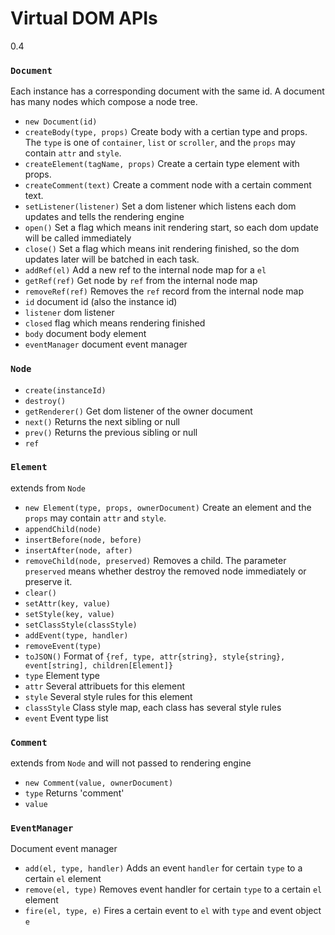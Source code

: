 # Virtual DOM APIs
<span class="weex-version">0.4</span>

### `Document`

Each instance has a corresponding document with the same id. A document has many nodes which compose a node tree.

* `new Document(id)`
* `createBody(type, props)` Create body with a certian type and props. The `type` is one of `container`, `list` or `scroller`, and the `props` may contain `attr` and `style`.
* `createElement(tagName, props)` Create a certain type element with props.
* `createComment(text)` Create a comment node with a certain comment text.
* `setListener(listener)` Set a dom listener which listens each dom updates and tells the rendering engine
* `open()` Set a flag which means init rendering start, so each dom update will be called immediately
* `close()` Set a flag which means init rendering finished, so the dom updates later will be batched in each task.
* `addRef(el)` Add a new ref to the internal node map for a `el`
* `getRef(ref)` Get node by `ref` from the internal node map
* `removeRef(ref)` Removes the `ref` record from the internal node map
* `id` document id (also the instance id)
* `listener` dom listener
* `closed` flag which means rendering finished
* `body` document body element
* `eventManager` document event manager

### `Node`

* `create(instanceId)`
* `destroy()`
* `getRenderer()` Get dom listener of the owner document
* `next()` Returns the next sibling or null
* `prev()` Returns the previous sibling or null
* `ref`

### `Element`

extends from `Node`

* `new Element(type, props, ownerDocument)` Create an element and the `props` may contain `attr` and `style`.
* `appendChild(node)`
* `insertBefore(node, before)`
* `insertAfter(node, after)`
* `removeChild(node, preserved)` Removes a child. The parameter `preserved` means whether destroy the removed node immediately or preserve it.
* `clear()`
* `setAttr(key, value)`
* `setStyle(key, value)`
* `setClassStyle(classStyle)`
* `addEvent(type, handler)`
* `removeEvent(type)`
* `toJSON()` Format of `{ref, type, attr{string}, style{string}, event[string], children[Element]}`
* `type` Element type
* `attr` Several attribuets for this element
* `style` Several style rules for this element
* `classStyle` Class style map, each class has several style rules
* `event` Event type list

### `Comment`

extends from `Node` and will not passed to rendering engine

* `new Comment(value, ownerDocument)`
* `type` Returns 'comment'
* `value`

### `EventManager`

Document event manager

* `add(el, type, handler)` Adds an event `handler` for certain `type` to a certain `el` element
* `remove(el, type)` Removes event handler for certain `type` to a certain `el` element
* `fire(el, type, e)` Fires a certain event to `el` with `type` and event object `e`
